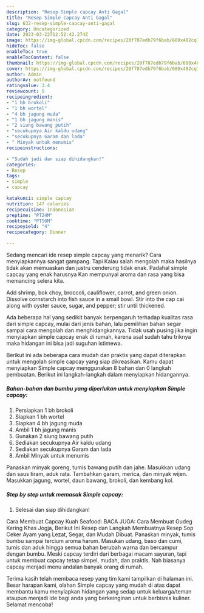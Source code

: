 ```yaml
---
description: "Resep Simple capcay Anti Gagal"
title: "Resep Simple capcay Anti Gagal"
slug: 632-resep-simple-capcay-anti-gagal
category: Uncategorized
date: 2023-03-22T12:52:42.274Z
image: https://img-global.cpcdn.com/recipes/20f787edb79f6bab/680x482cq70/simple-capcay-foto-resep-utama.jpg
hideToc: false
enableToc: true
enableTocContent: false
thumbnail: https://img-global.cpcdn.com/recipes/20f787edb79f6bab/680x482cq70/simple-capcay-foto-resep-utama.jpg
cover: https://img-global.cpcdn.com/recipes/20f787edb79f6bab/680x482cq70/simple-capcay-foto-resep-utama.jpg
author: Admin
authorAv: notfound
ratingvalue: 3.4
reviewcount: 5
recipeingredient:
- "1 bh brokoli"
- "1 bh wortel"
- "4 bh jagung muda"
- "1 bh jagung manis"
- "2 siung bawang putih"
- "secukupnya Air kaldu udang"
- "secukupnya Garam dan lada"
- " Minyak untuk menumis"
recipeinstructions:

- "Sudah jadi dan siap dihidangkan!"
categories:
- Resep
tags:
- simple
- capcay

katakunci: simple capcay 
nutrition: 147 calories
recipecuisine: Indonesian
preptime: "PT24M"
cooktime: "PT50M"
recipeyield: "4"
recipecategory: Dinner

---
```



Sedang mencari ide resep simple capcay yang menarik? Cara menyiapkannya sangat gampang. Tapi Kalau salah mengolah maka hasilnya tidak akan memuaskan dan justru cenderung tidak enak. Padahal simple capcay yang enak harusnya Kan mempunyai aroma dan rasa yang bisa memancing selera kita.


Add shrimp, bok choy, broccoli, cauliflower, carrot, and green onion. Dissolve cornstarch into fish sauce in a small bowl. Stir into the cap cai along with oyster sauce, sugar, and pepper; stir until thickened.

Ada beberapa hal yang sedikit banyak berpengaruh terhadap kualitas rasa dari simple capcay, mulai dari jenis bahan, lalu pemilihan bahan segar sampai cara mengolah dan menghidangkannya. Tidak usah pusing jika ingin menyiapkan simple capcay enak di rumah, karena asal sudah tahu triknya maka hidangan ini bisa jadi suguhan istimewa.


Berikut ini ada beberapa cara mudah dan praktis yang dapat diterapkan untuk mengolah simple capcay yang siap dikreasikan. Kamu dapat menyiapkan Simple capcay menggunakan 8 bahan dan 0 langkah pembuatan. Berikut ini langkah-langkah dalam menyiapkan hidangannya.

<!--inarticleads1-->

##### Bahan-bahan dan bumbu yang diperlukan untuk menyiapkan Simple capcay:

1. Persiapkan 1 bh brokoli
1. Siapkan 1 bh wortel
1. Siapkan 4 bh jagung muda
1. Ambil 1 bh jagung manis
1. Gunakan 2 siung bawang putih
1. Sediakan secukupnya Air kaldu udang
1. Sediakan secukupnya Garam dan lada
1. Ambil  Minyak untuk menumis


Panaskan minyak goreng, tumis bawang putih dan jahe. Masukkan udang dan saus tiram, aduk rata. Tambahkan garam, merica, dan minyak wijen. Masukkan jagung, wortel, daun bawang, brokoli, dan kembang kol. 

<!--inarticleads2-->

##### Step by step untuk memasak Simple capcay:


1. Selesai dan siap dihidangkan!

Cara Membuat Capcay Kuah Seafood: BACA JUGA: Cara Membuat Gudeg Kering Khas Jogja, Berikut Ini Resep dan Langkah Membuatnya Resep Sop Ceker Ayam yang Lezat, Segar, dan Mudah Dibuat. Panaskan minyak, tumis bumbu sampai tercium aroma harum. Masukan udang, baso dan cumi, tumis dan aduk hingga semua bahan berubah warna dan bercampur dengan bumbu. Meski capcay terdiri dari berbagai macam sayuran, tapi untuk membuat capcay tetap simpel, mudah, dan praktis. Nah biasanya capcay menjadi menu andalan banyak orang di rumah. 

Terima kasih telah membaca resep yang tim kami tampilkan di halaman ini. Besar harapan kami, olahan Simple capcay yang mudah di atas dapat membantu kamu menyiapkan hidangan yang sedap untuk keluarga/teman ataupun menjadi ide bagi anda yang berkeinginan untuk berbisnis kuliner. Selamat mencoba!
